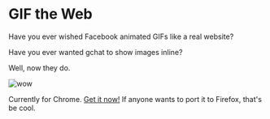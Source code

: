 GIF the Web
=============

Have you ever wished Facebook animated GIFs like a real website?

Have you ever wanted gchat to show images inline?

Well, now they do.

![wow](http://f.rouge8.com/gifs/wow.gif)

Currently for Chrome. [Get it now!][chrome] If anyone wants to port it to Firefox, that's be cool.


[chrome]: https://chrome.google.com/webstore/detail/gif-the-web/lljgfacpcbajoiobfcgbijhbkfpibkhc/details
